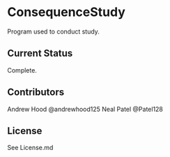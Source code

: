 ConsequenceStudy
===============

Program used to conduct study.

Current Status
--------------
Complete.

Contributors
------------
Andrew Hood @andrewhood125
Neal Patel @Patel128

License
-------
See License.md
